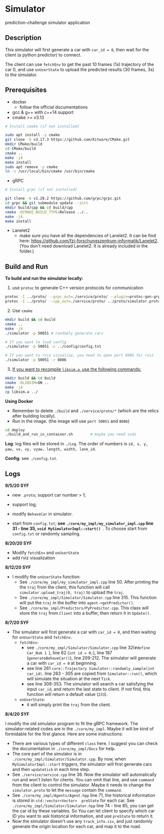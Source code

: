 # Simulator #

prediction-challenge simulator application

## Description

This simulator will first generate a car with `car_id = 0`, then wait for the client (a python predictor) to connect.

The client can use `fetchEnv` to get the past 10 frames (1s) trajectory of the car 0, and use `onUserState` to upload the predicted results (30 frames, 3s) to the simulator. 

## Prerequisites ##

 - docker
    - follow the official documentations
 - gcc & g++ with c++14 support
 - cmake >= v3.13

```bash
# Install cmake (if not installed)

sudo apt install -y cmake
git clone -b v3.17.3 https://github.com/Kitware/CMake.git
mkdir CMake/build
cd CMake/build
cmake ..
make -j4
make install
sudo apt remove -y cmake
ln -s /usr/local/bin/cmake /usr/bin/cmake
```

- gRPC

```bash
# Install grpc (if not installed)

git clone -b v1.28.2 https://github.com/grpc/grpc.git
cd grpc && git submodule update --init
mkdir build/cpp && cd build/cpp
cmake -DCMAKE_BUILD_TYPE=Release ../..
make -j4
make install
```

 - Lanelet2
    - make sure you have all the dependencies of Lanelet2. It can be find here: https://github.com/fzi-forschungszentrum-informatik/Lanelet2. (You don't need download Lanelet2. It is already included in the folder.)

## Build and Run ##

**To build and run the simulator locally:**

1. use `protoc` to generate C++ version protocols for communication

```bash
protoc -I ../proto/ --grpc_out=./service/proto/ --plugin=protoc-gen-grpc=`which grpc_cpp_plugin` ../proto/simulator.proto
protoc -I ../proto/ --cpp_out=./service/proto/ ../proto/simulator.proto
```

2. Use `cmake`

 ```bash
mkdir build && cd build
cmake ..
make -j4
./simulator -p 50051 # randomly generate cars

# If you want to load config
./simulator -p 50051 -c ../config/config.txt

# If you want to rviz visualize, you need to open port 8086 for rviz
./simulator -p 50051 -r 8086
 ```

3. <u>If you want to recompile `libsim.a`, use the following commands:</u>

```bash
mkdir build && cd build
cmake -DLIBSIM=ON ..
make -j4
cp libsim.a ../
```

**Using Docker**

- Remember to delete `./build` and  `./service/proto/*` (which are the relics after building locally).
- Run in the image. (the image will use `port 50051` and `8086`)

 ```bash
 cd deploy
 ./build_and_run_in_container.sh		# maybe you need sudo
 ```

**Log**: log files will be stored in `./Log`. The order of numbers is  `id, x, y, yaw, vx, vy, vyaw, length, width, lane_id`.

**Config**: see `./config.txt`.

## Logs

**9/5/20 SYF**

- new `.proto`; support car number > 1;
- support log;
- modify `BehaveCar` in simulator.

- start from `config.txt`; **see `./core/my_impl/my_simulator_impl.cpp` line 31 - line 35, `void MySimulatorImpl::start() `**. To choose start from `config.txt` or randomly sampling.

**8/20/20 SYF**

- Modify `fetchEnv` and `onUserState`
- add rviz visualization

**8/12/20 SYF**

- I modify the `onUserState` function:
  - See `./core/my_impl/my_simulator_impl.cpp` line 50. After printing the the `traj` from the client, this function will call `simulator.upload_traj(0, traj)` to upload the `traj`.
  - See `./core/my_impl/Simulator/Simulator.cpp` line 315. This function will put the `traj` in the buffer into `agent->getPredictor()`.
  - See `./core/mu_impl/Predictors/PyPredictor.cpp`. This class will store the `traj` from `Client` into a buffer, then return it in `Update()`.

**8/7/20 SYF**

- The simulator will first generate a car with `car_id = 0`, and then waiting for  `onUserState`  and `fetchEnv`.
  - `fetchEnv`:
    - see `./core/my_impl/Simulator/Simulator.cpp` line 32(`#define Car_Num 1 `), line 62 (`int id = 0;`), line 187 (`generateBehaveCar()`), line 209-212. The simulator will generate a car  with `car_id = 0` at beginning.
    - see line 261 `core::Trajectory Simulator::randomly_sample(int car_id)`. line 263 - 305 are copied from `Simulator::run()`, which will simulate the situation at the next `Tick`. 
    - see line 308-353. The simulator will search a car satisfying the input `car_id`, and return the last state to client. If not find, this function will return a default value (`233`).
  - `onUserState`:
    - it will simply print the `traj` from the client.

**8/4/20 SYF**

I modify the old simulator program to fit the gRPC framework. The simulator-related codes are in the `./core/my_impl`. Maybe it will be kind of formidable for the first glance. Here are some instructions:

- There are various types of different `class`  here. I suggest you can check the documentation in `./core/my_impl/Docs` for help.
- The core part of the simulator is in `./core/my_impl/Simulator/Simulator.cpp`. By now, when `MySimulatorImpl::start` triggers, the simulator will first generate cars and then `updatetick` in each time step.
- See `./service/service.cpp` line 36. Now the simulator will automatically run and won't listen for clients. You can omit that line, and use `command` from the client to control the simulator. Maybe it needs to change the `simulator.proto` to let the `message` contain the `command`.
- See `./core/my_impl/Agents/Agent.hpp` line 71, the historical information is stored in `std::vector<Vector>  preState` for each car. See `./core/my_impl/Simulator/Simulator.hpp` line 74 - line 85, you can get the car id by these variables. So You can let client to specify which car ID you want to ask historical information, and use  `preState` to return it. 
- Now the simulator doesn't use any `track_info.csv`, and just randomly generate the origin location for each car, and map it to the road.

